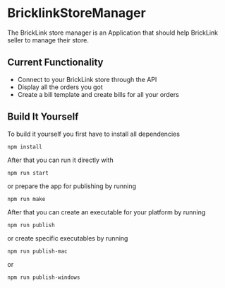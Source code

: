 # BricklinkStoreManager

The BrickLink store manager is an Application that should help BrickLink seller to manage their store.

## Current Functionality
- Connect to your BrickLink store through the API
- Display all the orders you got
- Create a bill template and create bills for all your orders

## Build It Yourself

To build it yourself you first have to install all dependencies

``npm install``

After that you can run it directly with

``npm run start``

or prepare the app for publishing by running

``npm run make``

After that you can create an executable for your platform by running

``npm run publish``

or create specific executables by running

``npm run publish-mac``

or

``npm run publish-windows``
